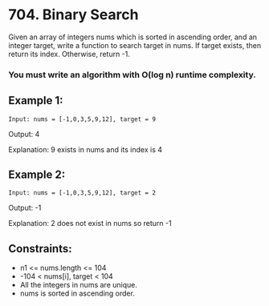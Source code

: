 # 704. Binary Search

Given an array of integers nums which is sorted in ascending order, and an integer target, write a function to search target in nums. If target exists, then return its index. Otherwise, return -1.

### You must write an algorithm with O(log n) runtime complexity.

 

## Example 1:

<code>Input: nums = [-1,0,3,5,9,12], target = 9</code>

Output: 4

Explanation: 9 exists in nums and its index is 4

## Example 2:

<code>Input: nums = [-1,0,3,5,9,12], target = 2</code>

Output: -1

Explanation: 2 does not exist in nums so return -1
 

## Constraints:

* n1 <= nums.length <= 104
* -104 < nums[i], target < 104
* All the integers in nums are unique.
* nums is sorted in ascending order.
